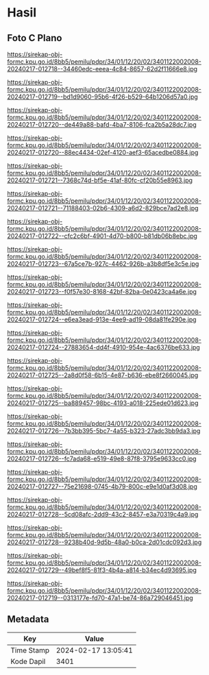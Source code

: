 # Hasil

## Foto C Plano

https://sirekap-obj-formc.kpu.go.id/8bb5/pemilu/pdpr/34/01/12/20/02/3401122002008-20240217-012718--34460edc-eeea-4c84-8657-62d2f11666e8.jpg

https://sirekap-obj-formc.kpu.go.id/8bb5/pemilu/pdpr/34/01/12/20/02/3401122002008-20240217-012719--bd1d9060-95b6-4f26-b529-64b1206d57a0.jpg

https://sirekap-obj-formc.kpu.go.id/8bb5/pemilu/pdpr/34/01/12/20/02/3401122002008-20240217-012720--de449a88-bafd-4ba7-8106-fca2b5a28dc7.jpg

https://sirekap-obj-formc.kpu.go.id/8bb5/pemilu/pdpr/34/01/12/20/02/3401122002008-20240217-012720--88ec4434-02ef-4120-aef3-65acedbe0884.jpg

https://sirekap-obj-formc.kpu.go.id/8bb5/pemilu/pdpr/34/01/12/20/02/3401122002008-20240217-012721--7368c74d-bf5e-41af-80fc-cf20b55e8963.jpg

https://sirekap-obj-formc.kpu.go.id/8bb5/pemilu/pdpr/34/01/12/20/02/3401122002008-20240217-012721--71188403-02b6-4309-a6d2-829bce7ad2e8.jpg

https://sirekap-obj-formc.kpu.go.id/8bb5/pemilu/pdpr/34/01/12/20/02/3401122002008-20240217-012722--cfc2c6bf-4901-4d70-b800-b81db06b8ebc.jpg

https://sirekap-obj-formc.kpu.go.id/8bb5/pemilu/pdpr/34/01/12/20/02/3401122002008-20240217-012723--67a5ce7b-927c-4462-926b-a3b8df5e3c5e.jpg

https://sirekap-obj-formc.kpu.go.id/8bb5/pemilu/pdpr/34/01/12/20/02/3401122002008-20240217-012723--f0f57e30-8168-42bf-82ba-0e0423ca4a6e.jpg

https://sirekap-obj-formc.kpu.go.id/8bb5/pemilu/pdpr/34/01/12/20/02/3401122002008-20240217-012724--e6ea3ead-913e-4ee9-ad19-08da81fe290e.jpg

https://sirekap-obj-formc.kpu.go.id/8bb5/pemilu/pdpr/34/01/12/20/02/3401122002008-20240217-012724--27883654-dd4f-4910-954e-4ac6376be633.jpg

https://sirekap-obj-formc.kpu.go.id/8bb5/pemilu/pdpr/34/01/12/20/02/3401122002008-20240217-012725--2a8d0f58-6b15-4e87-b636-ebe8f2660045.jpg

https://sirekap-obj-formc.kpu.go.id/8bb5/pemilu/pdpr/34/01/12/20/02/3401122002008-20240217-012725--ba889457-98bc-4193-a018-225ede01d623.jpg

https://sirekap-obj-formc.kpu.go.id/8bb5/pemilu/pdpr/34/01/12/20/02/3401122002008-20240217-012726--7b3bb395-5bc7-4a55-b323-27adc3bb9da3.jpg

https://sirekap-obj-formc.kpu.go.id/8bb5/pemilu/pdpr/34/01/12/20/02/3401122002008-20240217-012726--fc7ada68-e519-49e8-87f8-3795e9633cc0.jpg

https://sirekap-obj-formc.kpu.go.id/8bb5/pemilu/pdpr/34/01/12/20/02/3401122002008-20240217-012727--75e21698-0745-4b79-800c-e9e1d0af3d08.jpg

https://sirekap-obj-formc.kpu.go.id/8bb5/pemilu/pdpr/34/01/12/20/02/3401122002008-20240217-012728--5cd08afc-2dd9-43c2-8457-e3a70319c4a9.jpg

https://sirekap-obj-formc.kpu.go.id/8bb5/pemilu/pdpr/34/01/12/20/02/3401122002008-20240217-012728--9238b40d-9d5b-48a0-b0ca-2d01cdc092d3.jpg

https://sirekap-obj-formc.kpu.go.id/8bb5/pemilu/pdpr/34/01/12/20/02/3401122002008-20240217-012729--49bef8f5-81f3-4b4a-a814-b34ec4d93695.jpg

https://sirekap-obj-formc.kpu.go.id/8bb5/pemilu/pdpr/34/01/12/20/02/3401122002008-20240217-012719--0313177e-fd70-47a1-be74-86a729046451.jpg


## Metadata

| Key        | Value               |
| ---------- | ------------------- |
| Time Stamp | 2024-02-17 13:05:41 |
| Kode Dapil | 3401                |



